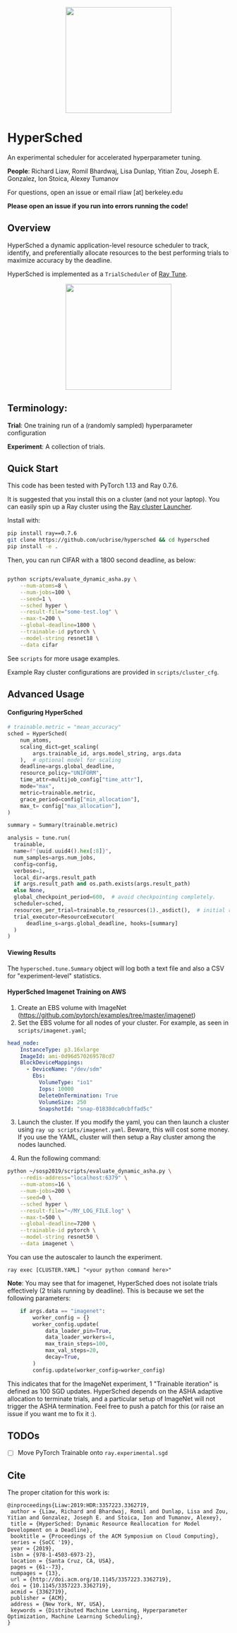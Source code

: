 <div align="center">
   <p align="center"> <img src="figs/hypersched-logo.png" height=240p weight=320px><br></p>
</div>

# HyperSched

An experimental scheduler for accelerated hyperparameter tuning.

**People**: Richard Liaw, Romil Bhardwaj, Lisa Dunlap, Yitian Zou, Joseph E. Gonzalez, Ion Stoica, Alexey Tumanov

For questions, open an issue or email rliaw [at] berkeley.edu

**Please open an issue if you run into errors running the code!**

## Overview

HyperSched a dynamic application-level resource scheduler to track, identify, and preferentially allocate resources to the best performing trials to maximize accuracy by the deadline.

HyperSched is implemented as a `TrialScheduler` of [Ray Tune](http://tune.io/).

<div align="center">
   <p align="center"> <img src="figs/scheduler.png" height=240p><br></p>
</div>

## Terminology:

**Trial**: One training run of a (randomly sampled) hyperparameter configuration

**Experiment**: A collection of trials.

## Quick Start

This code has been tested with PyTorch 1.13 and Ray 0.7.6.

It is suggested that you install this on a cluster (and not your laptop).  You can easily spin up a Ray cluster using the [Ray cluster Launcher](https://ray.readthedocs.io/en/latest/autoscaling.html).

Install with:

```bash
pip install ray==0.7.6
git clone https://github.com/ucbrise/hypersched && cd hypersched
pip install -e .
```

Then, you can run CIFAR with a 1800 second deadline, as below:

```bash

python scripts/evaluate_dynamic_asha.py \
    --num-atoms=8 \
    --num-jobs=100 \
    --seed=1 \
    --sched hyper \
    --result-file="some-test.log" \
    --max-t=200 \
    --global-deadline=1800 \
    --trainable-id pytorch \
    --model-string resnet18 \
    --data cifar
```
See `scripts` for more usage examples.

Example Ray cluster configurations are provided in `scripts/cluster_cfg`.

## Advanced Usage

#### Configuring HyperSched

```python
# trainable.metric = "mean_accuracy"
sched = HyperSched(
    num_atoms,
    scaling_dict=get_scaling(
        args.trainable_id, args.model_string, args.data
    ),  # optional model for scaling
    deadline=args.global_deadline,
    resource_policy="UNIFORM",
    time_attr=multijob_config["time_attr"],
    mode="max",
    metric=trainable.metric,
    grace_period=config["min_allocation"],
    max_t= config["max_allocation"],
)

summary = Summary(trainable.metric)

analysis = tune.run(
  trainable,
  name=f"{uuid.uuid4().hex[:8]}",
  num_samples=args.num_jobs,
  config=config,
  verbose=1,
  local_dir=args.result_path
  if args.result_path and os.path.exists(args.result_path)
  else None,
  global_checkpoint_period=600,  # avoid checkpointing completely.
  scheduler=sched,
  resources_per_trial=trainable.to_resources(1)._asdict(),  # initial resources
  trial_executor=ResourceExecutor(
      deadline_s=args.global_deadline, hooks=[summary]
  )
)
```
#### Viewing Results
The `hypersched.tune.Summary` object will log both a text file and also a CSV for "experiment-level" statistics.

#### HyperSched Imagenet Training on AWS

1. Create an EBS volume with ImageNet (https://github.com/pytorch/examples/tree/master/imagenet)
2. Set the EBS volume for all nodes of your cluster. For example, as seen in `scripts/imagenet.yaml`;

```yaml
head_node:
    InstanceType: p3.16xlarge
    ImageId: ami-0d96d570269578cd7
    BlockDeviceMappings:
      - DeviceName: "/dev/sdm"
        Ebs:
          VolumeType: "io1"
          Iops: 10000
          DeleteOnTermination: True
          VolumeSize: 250
          SnapshotId: "snap-01838dca0cbffad5c"

```

3. Launch the cluster. If you modify the yaml, you can then launch a cluster using `ray up scripts/imagenet.yaml`. Beware, this will cost some money. If you use the YAML, cluster will then setup a Ray cluster among the nodes launched.

3. Run the following command:

```bash
python ~/sosp2019/scripts/evaluate_dynamic_asha.py \
    --redis-address="localhost:6379" \
    --num-atoms=16 \
    --num-jobs=200 \
    --seed=0 \
    --sched hyper \
    --result-file="~/MY_LOG_FILE.log" \
    --max-t=500 \
    --global-deadline=7200 \
    --trainable-id pytorch \
    --model-string resnet50 \
    --data imagenet \
```

You can use the autoscaler to launch the experiment.

```
ray exec [CLUSTER.YAML] "<your python command here>"
```

**Note**: You may see that for imagenet, HyperSched does not isolate trials effectively (2 trials running by deadline). This is because we set the following parameters:

```python
    if args.data == "imagenet":
        worker_config = {}
        worker_config.update(
            data_loader_pin=True,
            data_loader_workers=4,
            max_train_steps=100,
            max_val_steps=20,
            decay=True,
        )
        config.update(worker_config=worker_config)
```

This indicates that for the ImageNet experiment, 1 "Trainable iteration" is defined as 100 SGD updates. HyperSched depends on the ASHA adaptive allocation to terminate trials, and a particular setup of ImageNet will not trigger the ASHA termination. Feel free to push a patch for this (or raise an issue if you want me to fix it :).

## TODOs

- [ ] Move PyTorch Trainable onto `ray.experimental.sgd`

## Cite

The proper citation for this work is:
```
@inproceedings{Liaw:2019:HDR:3357223.3362719,
 author = {Liaw, Richard and Bhardwaj, Romil and Dunlap, Lisa and Zou, Yitian and Gonzalez, Joseph E. and Stoica, Ion and Tumanov, Alexey},
 title = {HyperSched: Dynamic Resource Reallocation for Model Development on a Deadline},
 booktitle = {Proceedings of the ACM Symposium on Cloud Computing},
 series = {SoCC '19},
 year = {2019},
 isbn = {978-1-4503-6973-2},
 location = {Santa Cruz, CA, USA},
 pages = {61--73},
 numpages = {13},
 url = {http://doi.acm.org/10.1145/3357223.3362719},
 doi = {10.1145/3357223.3362719},
 acmid = {3362719},
 publisher = {ACM},
 address = {New York, NY, USA},
 keywords = {Distributed Machine Learning, Hyperparameter Optimization, Machine Learning Scheduling},
}
```
